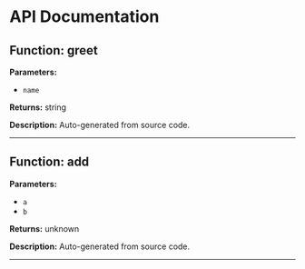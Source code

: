 # API Documentation

## Function: greet

**Parameters:**
- `name`

**Returns:** string

**Description:** Auto-generated from source code.

---

## Function: add

**Parameters:**
- `a`
- `b`

**Returns:** unknown

**Description:** Auto-generated from source code.

---
